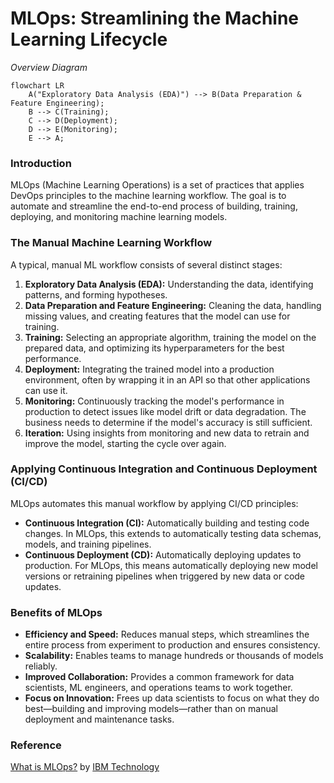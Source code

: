 # MLOps: Streamlining the Machine Learning Lifecycle

_Overview Diagram_

```mermaid
flowchart LR
    A("Exploratory Data Analysis (EDA)") --> B(Data Preparation & Feature Engineering);
    B --> C(Training);
    C --> D(Deployment);
    D --> E(Monitoring);
    E --> A;
```

### Introduction

MLOps (Machine Learning Operations) is a set of practices that applies DevOps principles to the machine learning workflow. The goal is to automate and streamline the end-to-end process of building, training, deploying, and monitoring machine learning models.

### The Manual Machine Learning Workflow

A typical, manual ML workflow consists of several distinct stages:

1.  **Exploratory Data Analysis (EDA):** Understanding the data, identifying patterns, and forming hypotheses.
2.  **Data Preparation and Feature Engineering:** Cleaning the data, handling missing values, and creating features that the model can use for training.
3.  **Training:** Selecting an appropriate algorithm, training the model on the prepared data, and optimizing its hyperparameters for the best performance.
4.  **Deployment:** Integrating the trained model into a production environment, often by wrapping it in an API so that other applications can use it.
5.  **Monitoring:** Continuously tracking the model's performance in production to detect issues like model drift or data degradation. The business needs to determine if the model's accuracy is still sufficient.
6.  **Iteration:** Using insights from monitoring and new data to retrain and improve the model, starting the cycle over again.

### Applying Continuous Integration and Continuous Deployment (CI/CD)

MLOps automates this manual workflow by applying CI/CD principles:

- **Continuous Integration (CI):** Automatically building and testing code changes. In MLOps, this extends to automatically testing data schemas, models, and training pipelines.
- **Continuous Deployment (CD):** Automatically deploying updates to production. For MLOps, this means automatically deploying new model versions or retraining pipelines when triggered by new data or code updates.

### Benefits of MLOps

- **Efficiency and Speed:** Reduces manual steps, which streamlines the entire process from experiment to production and ensures consistency.
- **Scalability:** Enables teams to manage hundreds or thousands of models reliably.
- **Improved Collaboration:** Provides a common framework for data scientists, ML engineers, and operations teams to work together.
- **Focus on Innovation:** Frees up data scientists to focus on what they do best—building and improving models—rather than on manual deployment and maintenance tasks.

### Reference

[What is MLOps?](https://www.youtube.com/watch?v=OejCJL2EC3k) by [IBM Technology](https://www.youtube.com/@IBMTechnology)
